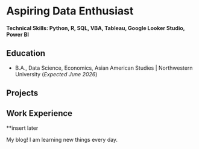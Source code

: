 # Aspiring Data Enthusiast

#### Technical Skills: Python, R, SQL, VBA, Tableau, Google Looker Studio, Power BI

## Education      		
- B.A., Data Science, Economics, Asian American Studies | Northwestern University (_Expected June 2026_)

## Projects

## Work Experience
**insert later

My blog! I am learning new things every day.
